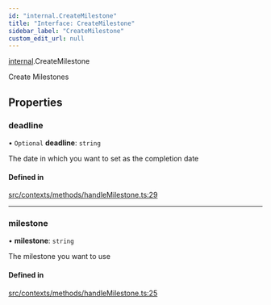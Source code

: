 ```yaml
---
id: "internal.CreateMilestone"
title: "Interface: CreateMilestone"
sidebar_label: "CreateMilestone"
custom_edit_url: null
---
```


[internal](../modules/internal.md).CreateMilestone

Create Milestones

## Properties

### deadline

• `Optional` **deadline**: `string`

The date in which you want to set as the completion date

#### Defined in

[src/contexts/methods/handleMilestone.ts:29](https://github.com/Resnovas/smartcloud/blob/b91f5b4/src/contexts/methods/handleMilestone.ts#L29)

___

### milestone

• **milestone**: `string`

The milestone you want to use

#### Defined in

[src/contexts/methods/handleMilestone.ts:25](https://github.com/Resnovas/smartcloud/blob/b91f5b4/src/contexts/methods/handleMilestone.ts#L25)
